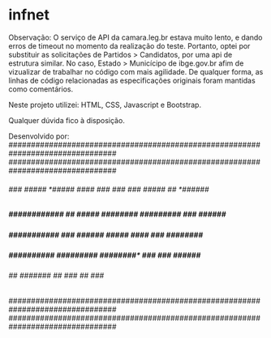 # infnet
Observação: O serviço de API da camara.leg.br estava muito lento, e dando erros de timeout no momento da realização do teste.
Portanto, optei por substituir as solicitações de Partidos > Candidatos, por uma api de estrutura similar. No caso, Estado > Municícipo de ibge.gov.br afim de vizualizar de trabalhar no código com mais agilidade.
De qualquer forma, as linhas de código relacionadas as especificações originais foram mantidas como comentários.

Neste projeto utilizei: HTML, CSS, Javascript e Bootstrap.

Qualquer dúvida fico à disposição.

Desenvolvido por:
################################################################################
################################################################################
######     ###  #####     *#####    #### ###    ### ###   #####    ##    *######
#####   ############   ##  #####    ########   #########  ###    ######    #####
#####   ###########   ###   ######      #####       ####  ###   ########   #####
#####   ##########           #########   ########*   ###  ###    ######   ######
######          ##  #######   ##         ###        ##      ###          #######
################################################################################
################################################################################
